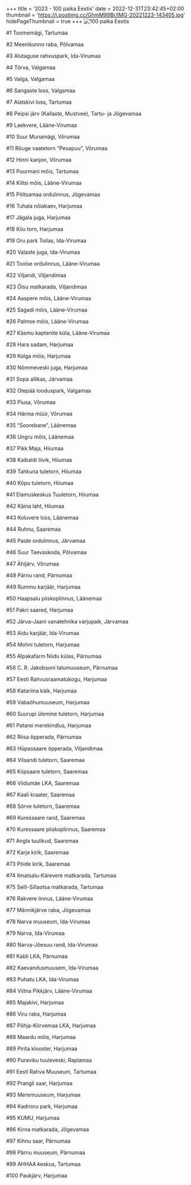 +++
title = '2023 - 100 paika Eestis'
date = 2022-12-31T23:42:45+02:00
thumbnail = 'https://i.postimg.cc/GhmM99Br/IMG-20221223-143405.jpg'
hidePageThumbnail = true
+++
![100 paika Eestis](https://i.postimg.cc/GhmM99Br/IMG-20221223-143405.jpg)

#1 Toomemägi, Tartumaa

#2 Meenikunno raba, Põlvamaa

#3 Alutaguse rahvuspark, Ida-Virumaa

#4 Tõrva, Valgamaa

#5 Valga, Valgamaa

#6 Sangaste loss, Valgamaa

#7 Alatskivi loss, Tartumaa

#8 Peipsi järv (Kallaste, Mustvee), Tartu- ja Jõgevamaa

#9 Laekvere, Lääne-Virumaa

#10 Suur Munamägi, Võrumaa

#11 Rõuge vaatetorn “Pesapuu”, Võrumaa

#12 Hinni kanjon, Võrumaa

#13 Puurmani mõis, Tartumaa

#14 Kiltsi mõis, Lääne-Virumaa

#15 Põltsamaa ordulinnus, Jõgevamaa

#16 Tuhala nõiakaev, Harjumaa

#17 Jägala juga, Harjumaa

#18 Kiiu torn, Harjumaa

#19 Oru park Toilas, Ida-Virumaa

#20 Valaste juga, Ida-Virumaa

#21 Toolse ordulinnus, Lääne-Virumaa

#22 Viljandi, Viljandimaa

#23 Õisu matkarada, Viljandimaa

#24 Aaspere mõis, Lääne-Virumaa

#25 Sagadi mõis, Lääne-Virumaa

#26 Palmse mõis, Lääne-Virumaa

#27 Käsmu kaptenite küla, Lääne-Virumaa

#28 Hara sadam, Harjumaa

#29 Kolga mõis, Harjumaa

#30 Nõmmeveski juga, Harjumaa

#31 Sopa allikas, Järvamaa

#32 Otepää looduspark, Valgamaa

#33 Piusa, Võrumaa

#34 Härma müür, Võrumaa

#35 “Soorebane”, Läänemaa

#36 Ungru mõis, Läänemaa

#37 Pikk Maja, Hiiumaa

#38 Kaibaldi liivik, Hiiumaa

#39 Tahkuna tuletorn, Hiiumaa

#40 Kõpu tuletorn, Hiiumaa

#41 Elamuskeskus Tuuletorn, Hiiumaa

#42 Käina laht, Hiiumaa

#43 Koluvere loss, Läänemaa

#44 Ruhnu, Saaremaa

#45 Paide ordulinnus, Järvamaa

#46 Suur Taevaskoda, Põlvamaa

#47 Ähijärv, Võrumaa

#48 Pärnu rand, Pärnumaa

#49 Rummu karjäär, Harjumaa

#50 Haapsalu piiskoplinnus, Läänemaa

#51 Pakri saared, Harjumaa

#52 Järva-Jaani vanatehnika varjupaik, Järvamaa

#53 Aidu karjäär, Ida-Virumaa

#54 Mohni tuletorn, Harjumaa

#55 Alpakafarm Niidu külas, Pärnumaa

#56 C. R. Jakobsoni talumuuseum, Pärnumaa

#57 Eesti Rahvusraamatukogu, Harjumaa

#58 Katariina käik, Harjumaa

#59 Vabaõhumuuseum, Harjumaa

#60 Suurupi ülemine tuletorn, Harjumaa

#61 Patarei merekindlus, Harjumaa

#62 Riisa õpperada, Pärnumaa

#63 Hüpassaare õpperada, Viljandimaa

#64 Vilsandi tuletorn, Saaremaa

#65 Kiipsaare tuletorn, Saaremaa

#66 Viidumäe LKA, Saaremaa

#67 Kaali kraater, Saaremaa

#68 Sõrve tuletorn, Saaremaa

#69 Kuressaare rand, Saaremaa

#70 Kuressaare piiskoplinnus, Saaremaa

#71 Angla tuulikud, Saaremaa

#72 Karja kirik, Saaremaa

#73 Pöide kirik, Saaremaa

#74 Ilmatsalu-Kärevere matkarada, Tartumaa

#75 Selli-Sillaotsa matkarada, Tartumaa

#76 Rakvere linnus, Lääne-Virumaa

#77 Männikjärve raba, Jõgevamaa

#78 Narva muuseum, Ida-Virumaa

#79 Narva, Ida-Virumaa

#80 Narva-Jõesuu rand, Ida-Virumaa

#81 Kabli LKA, Pärnumaa

#82 Kaevandusmuusem, Ida-Virumaa

#83 Puhatu LKA, Ida-Virumaa

#84 Viitna Pikkjärv, Lääne-Virumaa

#85 Majakivi, Harjumaa

#86 Viru raba, Harjumaa

#87 Põhja-Kõrvemaa LKA, Harjumaa

#88 Maardu mõis, Harjumaa

#89 Pirita klooster, Harjumaa

#90 Puraviku tuuleveski, Raplamaa

#91 Eesti Rahva Muuseum, Tartumaa

#92 Prangli saar, Harjumaa

#93 Meremuuseum, Harjumaa

#94 Kadrioru park, Harjumaa

#95 KUMU, Harjumaa

#96 Kirna matkarada, Jõgevamaa

#97 Kihnu saar, Pärnumaa

#98 Pärnu muuseum, Pärnumaa

#99 AHHAA keskus, Tartumaa

#100 Paukjärv, Harjumaa